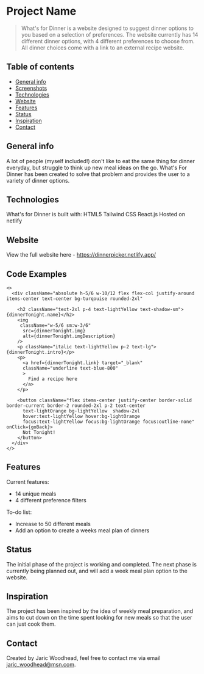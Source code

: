 # Project Name
>What's for Dinner is a website designed to suggest dinner options to you based on a selection of preferences.
>The website currently has 14 different dinner options, with 4 different preferences to choose from.
>All dinner choices come with a link to an external recipe website.

## Table of contents
* [General info](#general-info)
* [Screenshots](#screenshots)
* [Technologies](#technologies)
* [Website](#website)
* [Features](#features)
* [Status](#status)
* [Inspiration](#inspiration)
* [Contact](#contact)

## General info
A lot of people (myself included!) don't like to eat the same thing for dinner everyday, but struggle to think up new meal ideas on the go.
What's For Dinner has been created to solve that problem and provides the user to a variety of dinner options.


## Technologies
What's for Dinner is built with:
HTML5
Tailwind CSS
React.js
Hosted on netlify

## Website
View the full website here - https://dinnerpicker.netlify.app/

## Code Examples
    <>
      <div className="absolute h-5/6 w-10/12 flex flex-col justify-around items-center text-center bg-turqouise rounded-2xl"
  >
        <h2 className="text-2xl p-4 text-lightYellow text-shadow-sm">{dinnerTonight.name}</h2>
        <img
         className="w-5/6 sm:w-3/6"
          src={dinnerTonight.img}
          alt={dinnerTonight.imgDescription}
        />
        <p className="italic text-lightYellow p-2 text-lg">{dinnerTonight.intro}</p>
        <p>
          <a href={dinnerTonight.link} target="_blank"
          className="underline text-blue-800"
          >
            Find a recipe here
          </a>
        </p>

        <button className="flex items-center justify-center border-solid border-current border-2 rounded-2xl p-2 text-center
          text-lightOrange bg-lightYellow  shadow-2xl
          hover:text-lightYellow hover:bg-lightOrange
          focus:text-lightYellow focus:bg-lightOrange focus:outline-none" onClick={goBack}>
          Not Tonight!
        </button>
      </div>
    </>

## Features
Current features:
* 14 unique meals
* 4 different preference filters

To-do list:
* Increase to 50 different meals
* Add an option to create a weeks meal plan of dinners

## Status
The initial phase of the project is working and completed.
The next phase is currently being planned out, and will add a week meal plan option to the website.

## Inspiration
The project has been inspired by the idea of weekly meal preparation, and aims to cut down on the time spent looking for new meals so that the user can just cook them.

## Contact
Created by Jaric Woodhead, feel free to contact me via email jaric_woodhead@msn.com.